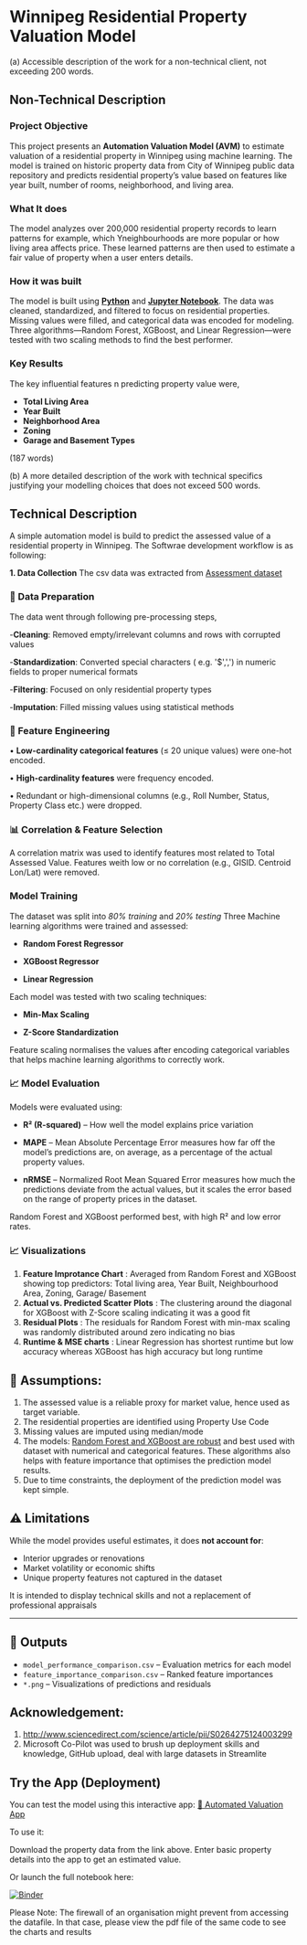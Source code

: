 # Winnipeg Residential Property Valuation Model

(a) Accessible description of the work for a non-technical client, not exceeding 200 words.

## Non-Technical Description
### Project Objective
This project presents an **Automation Valuation Model (AVM)** to estimate valuation of a residential property in Winnipeg using machine learning. The model is trained on historic property data from City of Winnipeg public data repository and predicts residential property’s value based on features like year built, number of rooms, neighborhood, and living area.

### What It does

The model analyzes over 200,000 residential property records to learn patterns for example, which Yneighbourhoods are more popular or how living area affects price. These learned patterns are then used to estimate a fair value of property when a user enters details.

### How it was built

The model is built using [**Python**](https://www.python.org/) and [**Jupyter Notebook**](https://jupyter.org/).  The data was cleaned, standardized, and filtered to focus on residential properties. Missing values were filled, and categorical data was encoded for modeling. Three algorithms—Random Forest, XGBoost, and Linear Regression—were tested with two scaling methods to find the best performer.

### Key Results

 The key influential features n predicting property value were,
 - **Total Living Area**
 - **Year Built**
 - **Neighborhood Area**
 - **Zoning**
 - **Garage and Basement Types**

(187 words)

(b) A more detailed description of the work with technical specifics justifying your modelling choices that does not exceed 500 words.

## Technical Description

A simple automation model is build to predict the assessed value of a residential property in Winnipeg. The Softwrae development workflow is as following:

**1. Data Collection**
The csv data was extracted from [Assessment dataset](https://data.winnipeg.ca/Assessment-Taxation-Corporate/Assessment-Parcels/d4mq-wa44/about_data)

### 🧹 Data Preparation
The data went through following pre-processing steps,

-**Cleaning**: Removed empty/irrelevant columns and rows with corrupted values

-**Standardization**: Converted special characters ( e.g. '$',',') in numeric fields to proper numerical formats

-**Filtering**: Focused on only residential property types

-**Imputation**: Filled missing values using statistical methods

### 🔧 Feature Engineering

•	**Low-cardinality categorical features** (≤ 20 unique values) were one-hot encoded.

•	**High-cardinality features** were frequency encoded.

•	Redundant or high-dimensional columns (e.g., Roll Number, Status, Property Class etc.) were dropped.

### 📊 Correlation & Feature Selection

A correlation matrix was used to identify features most related to Total Assessed Value. Features weith low or no correlation (e.g., GISID. Centroid Lon/Lat) were removed.

### Model Training
The dataset was split into *80% training* and *20% testing*
Three Machine learning algorithms were trained and assessed:

- **Random Forest Regressor**

- **XGBoost Regressor**

- **Linear Regression**

Each model was tested with two scaling techniques:
- **Min-Max Scaling**

- **Z-Score Standardization**

Feature scaling normalises the values after encoding categorical variables that helps machine learning algorithms to correctly work.

### 📈 Model Evaluation

Models were evaluated using:

- **R² (R-squared)** – How well the model explains price variation

- **MAPE** – Mean Absolute Percentage Error measures how far off the model’s predictions are, on average, as a percentage of the actual property values.

- **nRMSE** – Normalized Root Mean Squared Error measures how much the predictions deviate from the actual values, but it scales the error based on the range of property prices in the dataset.

Random Forest and XGBoost performed best, with high R² and low error rates.

### 📈 Visualizations

1. **Feature Improtance Chart** : Averaged from Random Forest and XGBoost showing top predictors: Total living area, Year Built, Neighbourhood Area, Zoning, Garage/ Basement
2. **Actual vs. Predicted Scatter Plots** : The clustering around the diagonal for XGBoost with Z-Score scaling indicating it was a good fit
3. **Residual Plots** : The residuals for Random Forest with min-max scaling was randomly distributed around zero indicating no bias
4. **Runtime & MSE charts** : Linear Regression has shortest runtime but low accuracy whereas XGBoost has high accuracy but long runtime

## 📌 Assumptions:
1. The assessed value is a reliable proxy for market value, hence used as target variable.
2. The residential properties are identified using Property Use Code
3. Missing values are imputed using median/mode
4. The models: [Random Forest and XGBoost are robust](http://www.sciencedirect.com/science/article/pii/S0264275124003299) and best used with dataset with numerical and categorical features. These algorithms also helps with feature importance that optimises the prediction model results.
5. Due to time constraints, the deployment of the prediction model was kept simple. 

## ⚠️ Limitations

While the model provides useful estimates, it does **not account for**:
- Interior upgrades or renovations
- Market volatility or economic shifts
- Unique property features not captured in the dataset

It is intended to display technical skills and not a replacement of professional appraisals

---

## 📂 Outputs

- `model_performance_comparison.csv` – Evaluation metrics for each model
- `feature_importance_comparison.csv` – Ranked feature importances
- `*.png` – Visualizations of predictions and residuals


## Acknowledgement:
1. http://www.sciencedirect.com/science/article/pii/S0264275124003299
2. Microsoft Co-Pilot was used to brush up deployment skills and knowledge, GitHub upload, deal with large datasets in Streamlite 

## Try the App (Deployment)

You can test the model using this interactive app:
[🔗 Automated Valuation App](https://automated-valuation-model.streamlit.app/)

To use it:

Download the property data from the link above.
Enter basic property details into the app to get an estimated value.

Or launch the full notebook here:

[![Binder](https://mybinder.org/badge_logo.svg)](https://mybinder.org/v2/gh/prarnamehta/AVM/HEAD?filepath=Automated%20valuation%20model.ipynb)

Please Note: The firewall of an organisation might prevent from accessing the datafile. In that case, please view the pdf file of the same code to see the charts and results
